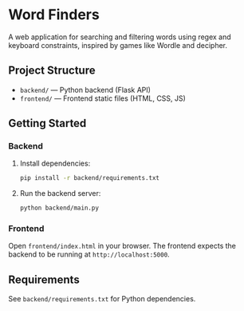 # Word Finders

A web application for searching and filtering words using regex and keyboard constraints, inspired by games like Wordle and decipher.

## Project Structure

- `backend/` — Python backend (Flask API)
- `frontend/` — Frontend static files (HTML, CSS, JS)

## Getting Started

### Backend

1. Install dependencies:
   ```sh
   pip install -r backend/requirements.txt
   ```
2. Run the backend server:
   ```sh
   python backend/main.py
   ```

### Frontend

Open `frontend/index.html` in your browser. The frontend expects the backend to be running at `http://localhost:5000`.

## Requirements
See `backend/requirements.txt` for Python dependencies.